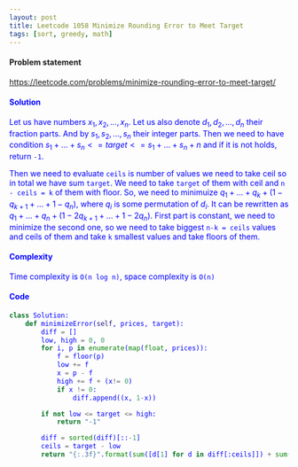 ```yaml
---
layout: post
title: Leetcode 1058 Minimize Rounding Error to Meet Target
tags: [sort, greedy, math]
---
```


#### Problem statement

<a href="https://leetcode.com/problems/minimize-rounding-error-to-meet-target/"> <font color = blue>https://leetcode.com/problems/minimize-rounding-error-to-meet-target/

#### Solution

Let us have numbers $x_1, x_2, \dots, x_n$. Let us also denote $d_1, d_2, \dots, d_n$ their fraction parts. And by $s_1, s_2, \dots, s_n$ their integer parts. Then we need to have condition $s_1 + \dots + s_n <= target <= s_1 + \dots + s_n + n$ and if it is not holds, return `-1`.

Then we need to evaluate `ceils` is number of values we need to take ceil so in total we have sum `target`. We need to take `target` of them with ceil and `n - ceils = k` of them with floor. So, we need to minimuize 
$q_1 + \dots + q_k + (1-q_{k+1} + \dots + 1 - q_n)$, where $q_i$ is some permutation of $d_i$. It can be rewritten as $q_1 + \dots + q_n + (1-2q_{k+1} + \dots + 1-2q_{n})$. First part is constant, we need to minimize the second one, so we need to take biggest `n-k = ceils` values and ceils of them and take `k` smallest values and take floors of them.

#### Complexity
Time complexity is `O(n log n)`, space complexity is `O(n)`

#### Code
```python
class Solution:
    def minimizeError(self, prices, target):
        diff = []
        low, high = 0, 0
        for i, p in enumerate(map(float, prices)):
            f = floor(p)
            low += f
            x = p - f
            high += f + (x!= 0)
            if x != 0:
                diff.append((x, 1-x))

        if not low <= target <= high:
            return "-1"

        diff = sorted(diff)[::-1]
        ceils = target - low
        return "{:.3f}".format(sum([d[1] for d in diff[:ceils]]) + sum([d[0] for d in diff[ceils:]]))

```


